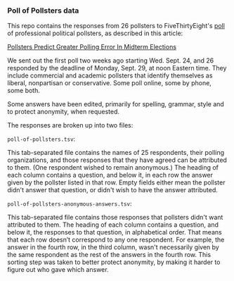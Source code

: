 ### Poll of Pollsters data

This repo contains the responses from 26 pollsters to FiveThirtyEight's [poll](https://docs.google.com/forms/d/15vciUokilOUBF9JDZIQQfuZh-2i_fxkmRVIX3v2xXcc/viewform?usp=send_form) of professional political pollsters, as described in this article:

[Pollsters Predict Greater Polling Error In Midterm Elections](http://fivethirtyeight.com/features/pollsters-predict-greater-polling-error-in-midterm-elections/)

We sent out the first poll two weeks ago starting Wed. Sept. 24, and 26 responded by the deadline of Monday, Sept. 29, at noon Eastern time. They include commercial and academic pollsters that identify themselves as liberal, nonpartisan or conservative. Some poll online, some by phone, some both.

Some answers have been edited, primarily for spelling, grammar, style and to protect anonymity, when requested.

The responses are broken up into two files:

`poll-of-pollsters.tsv`:

This tab-separated file contains the names of 25 respondents, their polling organizations, and those responses that they have agreed can be attributed to them. (One respondent wished to remain anonymous.) The heading of each column contains a question, and below it, in each row the answer given by the pollster listed in that row. Empty fields either mean the pollster didn't answer that question, or didn't wish to have the answer attributed.

 `poll-of-pollsters-anonymous-answers.tsv`:

This tab-separated file contains those responses that pollsters didn't want attributed to them. The heading of each column contains a question, and below it, the responses to that question, in alphabetical order. That means that each row doesn’t correspond to any one respondent. For example, the answer in the fourth row, in the third column, wasn't necessarily given by the same respondent as the rest of the answers in the fourth row. This sorting step was taken to better protect anonymity, by making it harder to figure out who gave which answer.
